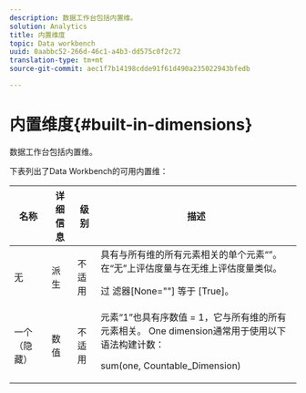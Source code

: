 ```yaml
---
description: 数据工作台包括内置维。
solution: Analytics
title: 内置维度
topic: Data workbench
uuid: 0aabbc52-266d-46c1-a4b3-dd575c0f2c72
translation-type: tm+mt
source-git-commit: aec1f7b14198cdde91f61d490a235022943bfedb

---
```



# 内置维度{#built-in-dimensions}

数据工作台包括内置维。

下表列出了Data Workbench的可用内置维：

<table id="table_40796088B3484F98889859C59D525AD7"> 
 <thead> 
  <tr> 
   <th colname="col1" class="entry"> 名称 </th> 
   <th colname="col2" class="entry"> 详细信息 </th> 
   <th colname="col3" class="entry"> 级别 </th> 
   <th colname="col4" class="entry"> 描述 </th> 
  </tr> 
 </thead>
 <tbody> 
  <tr> 
   <td colname="col1"> 无 </td> 
   <td colname="col2"> 派生 </td> 
   <td colname="col3"> 不适用 </td> 
   <td colname="col4">具有与所有维的所有元素相关的单个元素“”。 在“无”上评估度量与在无维上评估度量类似。 <p>过 <span class="filepath"> 滤器[None=""]</span> 等于 <span class="filepath"> [True]</span>。 </p></td> 
  </tr> 
  <tr> 
   <td colname="col1"> 一个（隐藏） </td> 
   <td colname="col2"> 数值 </td> 
   <td colname="col3"> 不适用 </td> 
   <td colname="col4">元素“1”也具有序数值 <span class="filepath"> = 1</span>，它与所有维的所有元素相关。 One dimension通常用于使用以下语法构建计数： <p><span class="filepath"> sum(one, Countable_Dimension)</span></p></td> 
  </tr> 
 </tbody> 
</table>

